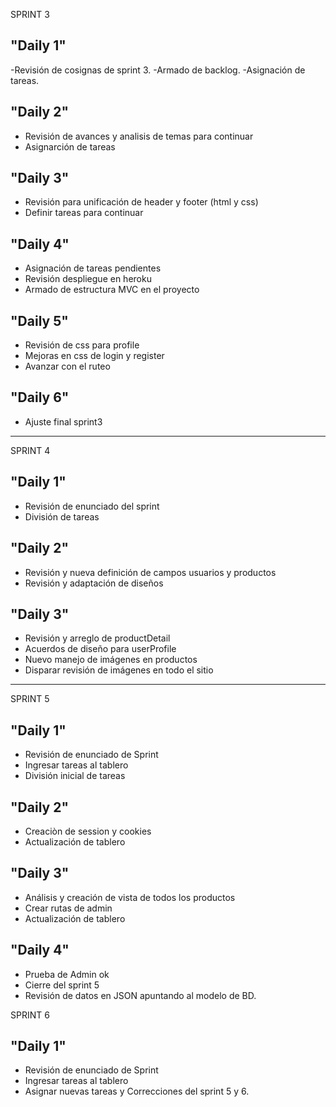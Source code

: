 SPRINT 3

## "Daily 1"

-Revisión de cosignas de sprint 3.
-Armado de backlog.
-Asignación de tareas.


## "Daily 2"

- Revisión de avances y analisis de temas para continuar
- Asignarción de tareas


## "Daily 3"

- Revisión para unificación de header y footer (html y css)
- Definir tareas para continuar


## "Daily 4"

- Asignación de tareas pendientes
- Revisión despliegue en heroku
- Armado de estructura MVC en el proyecto


## "Daily 5"
- Revisión de css para profile
- Mejoras en css de login y register
- Avanzar con el ruteo


## "Daily 6"
- Ajuste final sprint3

**************************************************

SPRINT 4
## "Daily 1"
- Revisión de enunciado del sprint
- División de tareas

## "Daily 2"
- Revisión y nueva definición de campos usuarios y productos
- Revisión y adaptación de diseños

## "Daily 3"
- Revisión y arreglo de productDetail
- Acuerdos de diseño para userProfile
- Nuevo manejo de imágenes en productos
- Disparar revisión de imágenes en todo el sitio


**************************************************

SPRINT 5
## "Daily 1"
- Revisión de enunciado de Sprint
- Ingresar tareas al tablero
- División inicial de tareas

## "Daily 2"
- Creaciòn de session y cookies
- Actualización de tablero

## "Daily 3"
- Análisis y creación de vista de todos los productos
- Crear rutas de admin
- Actualización de tablero

## "Daily 4"
- Prueba de Admin ok
- Cierre del sprint 5
- Revisión de datos en JSON apuntando al modelo de BD.

SPRINT 6
## "Daily 1"
- Revisión de enunciado de Sprint
- Ingresar tareas al tablero
- Asignar nuevas tareas y Correcciones del sprint 5 y 6.